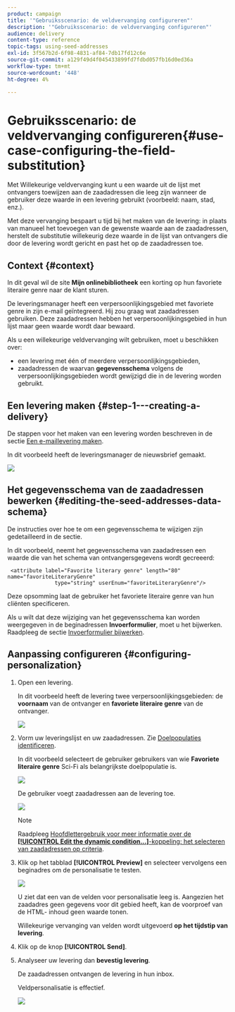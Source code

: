 ```yaml
---
product: campaign
title: '"Gebruiksscenario: de veldvervanging configureren"'
description: '"Gebruiksscenario: de veldvervanging configureren"'
audience: delivery
content-type: reference
topic-tags: using-seed-addresses
exl-id: 3f567b2d-6f98-4831-af84-7db17fd12c6e
source-git-commit: a129f49d4f045433899fd7fdbd057fb16d0ed36a
workflow-type: tm+mt
source-wordcount: '448'
ht-degree: 4%

---
```


# Gebruiksscenario: de veldvervanging configureren{#use-case-configuring-the-field-substitution}

Met Willekeurige veldvervanging kunt u een waarde uit de lijst met ontvangers toewijzen aan de zaadadressen die leeg zijn wanneer de gebruiker deze waarde in een levering gebruikt (voorbeeld: naam, stad, enz.).

Met deze vervanging bespaart u tijd bij het maken van de levering: in plaats van manueel het toevoegen van de gewenste waarde aan de zaadadressen, herstelt de substitutie willekeurig deze waarde in de lijst van ontvangers die door de levering wordt gericht en past het op de zaadadressen toe.

## Context {#context}

In dit geval wil de site **Mijn onlinebibliotheek** een korting op hun favoriete literaire genre naar de klant sturen.

De leveringsmanager heeft een verpersoonlijkingsgebied met favoriete genre in zijn e-mail geïntegreerd. Hij zou graag wat zaadadressen gebruiken. Deze zaadadressen hebben het verpersoonlijkingsgebied in hun lijst maar geen waarde wordt daar bewaard.

Als u een willekeurige veldvervanging wilt gebruiken, moet u beschikken over:

* een levering met één of meerdere verpersoonlijkingsgebieden,
* zaadadressen de waarvan **gegevensschema** volgens de verpersoonlijkingsgebieden wordt gewijzigd die in de levering worden gebruikt.

## Een levering maken {#step-1---creating-a-delivery}

De stappen voor het maken van een levering worden beschreven in de sectie [Een e-maillevering maken](creating-an-email-delivery.md).

In dit voorbeeld heeft de leveringsmanager de nieuwsbrief gemaakt.

![](assets/dlv_seeds_usecase_24.png)

## Het gegevensschema van de zaadadressen bewerken {#editing-the-seed-addresses-data-schema}

De instructies over hoe te om een gegevensschema te wijzigen zijn gedetailleerd in de sectie.

In dit voorbeeld, neemt het gegevensschema van zaadadressen een waarde die van het schema van ontvangersgegevens wordt gecreeerd:

```
 <attribute label="Favorite literary genre" length="80" name="favoriteLiteraryGenre"
               type="string" userEnum="favoriteLiteraryGenre"/>
```

Deze opsomming laat de gebruiker het favoriete literaire genre van hun cliënten specificeren.

Als u wilt dat deze wijziging van het gegevensschema kan worden weergegeven in de beginadressen **Invoerformulier**, moet u het bijwerken. Raadpleeg de sectie [Invoerformulier bijwerken](use-case--selecting-seed-addresses-on-criteria.md#updating-the-input-form).

## Aanpassing configureren {#configuring-personalization}

1. Open een levering.

   In dit voorbeeld heeft de levering twee verpersoonlijkingsgebieden: de **voornaam** van de ontvanger en **favoriete literaire genre** van de ontvanger.

   ![](assets/dlv_seeds_usecase_25.png)

1. Vorm uw leveringslijst en uw zaadadressen. Zie [Doelpopulaties identificeren](steps-defining-the-target-population.md).

   In dit voorbeeld selecteert de gebruiker gebruikers van wie **Favoriete literaire genre** Sci-Fi als belangrijkste doelpopulatie is.

   ![](assets/dlv_seeds_usecase_26.png)

   De gebruiker voegt zaadadressen aan de levering toe.

   ![](assets/dlv_seeds_usecase_27.png)

   >[!NOTE]
   >
   >Raadpleeg [Hoofdlettergebruik voor meer informatie over de **[!UICONTROL Edit the dynamic condition...]**-koppeling: het selecteren van zaadadressen op criteria](use-case--selecting-seed-addresses-on-criteria.md).

1. Klik op het tabblad **[!UICONTROL Preview]** en selecteer vervolgens een beginadres om de personalisatie te testen.

   ![](assets/dlv_seeds_usecase_28.png)

   U ziet dat een van de velden voor personalisatie leeg is. Aangezien het zaadadres geen gegevens voor dit gebied heeft, kan de voorproef van de HTML- inhoud geen waarde tonen.

   Willekeurige vervanging van velden wordt uitgevoerd **op het tijdstip van levering**.

1. Klik op de knop **[!UICONTROL Send]**.
1. Analyseer uw levering dan **bevestig levering**.

   De zaadadressen ontvangen de levering in hun inbox.

   Veldpersonalisatie is effectief.

   ![](assets/dlv_seeds_usecase_08.png)

